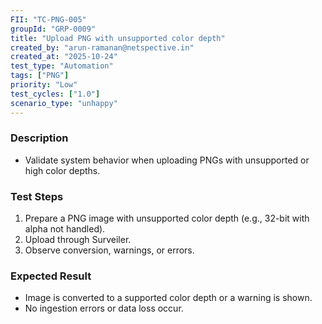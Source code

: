 ```yaml
---
FII: "TC-PNG-005"
groupId: "GRP-0009"
title: "Upload PNG with unsupported color depth"
created_by: "arun-ramanan@netspective.in"
created_at: "2025-10-24"
test_type: "Automation"
tags: ["PNG"]
priority: "Low"
test_cycles: ["1.0"]
scenario_type: "unhappy"
---
```


### Description
- Validate system behavior when uploading PNGs with unsupported or high color depths.

### Test Steps
1. Prepare a PNG image with unsupported color depth (e.g., 32-bit with alpha not handled).  
2. Upload through Surveiler.  
3. Observe conversion, warnings, or errors.

### Expected Result
- Image is converted to a supported color depth or a warning is shown.  
- No ingestion errors or data loss occur.
